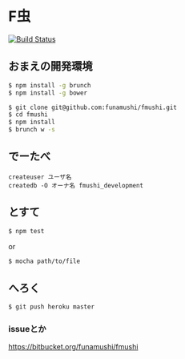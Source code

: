 F虫
=========

[![Build Status](https://travis-ci.org/funamushi/fmushi.png?branch=master)](https://travis-ci.org/funamushi/fmushi)

## おまえの開発環境

```bash
$ npm install -g brunch
$ npm install -g bower
```

```bash
$ git clone git@github.com:funamushi/fmushi.git
$ cd fmushi
$ npm install
$ brunch w -s
```

## でーたべ
```
createuser ユーザ名
createdb -O オーナ名 fmushi_development
```

## とすて

```bash
$ npm test
```

or

```bash
$ mocha path/to/file
```

## へろく

```bash
$ git push heroku master
```

### issueとか
https://bitbucket.org/funamushi/fmushi
